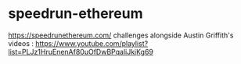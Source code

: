 # speedrun-ethereum
https://speedrunethereum.com/ challenges alongside Austin Griffith's videos : https://www.youtube.com/playlist?list=PLJz1HruEnenAf80uOfDwBPqaliJkjKg69
